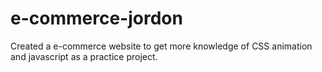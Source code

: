 # e-commerce-jordon
Created a e-commerce website to get more knowledge of CSS animation and javascript as a practice project.
